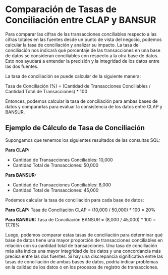 # Comparación de Tasas de Conciliación entre CLAP y BANSUR

Para comparar las cifras de las transacciones conciliables respecto a las cifras totales en las fuentes desde un punto de vista del negocio, podemos calcular la tasa de conciliación y analizar su impacto. La tasa de conciliación nos indicará qué porcentaje de las transacciones en una base de datos se consideran conciliables con respecto a la otra base de datos. Esto nos ayudará a entender la precisión y la integridad de los datos entre las dos fuentes.

La tasa de conciliación se puede calcular de la siguiente manera:

Tasa de Conciliación (%) = (Cantidad de Transacciones Conciliables / Cantidad Total de Transacciones) * 100

Entonces, podemos calcular la tasa de conciliación para ambas bases de datos y compararlas para evaluar la consistencia de los datos entre CLAP y BANSUR.

## Ejemplo de Cálculo de Tasa de Conciliación

Supongamos que tenemos los siguientes resultados de las consultas SQL:

**Para CLAP:**

- Cantidad de Transacciones Conciliables: 10,000
- Cantidad Total de Transacciones: 50,000

**Para BANSUR:**

- Cantidad de Transacciones Conciliables: 8,000
- Cantidad Total de Transacciones: 45,000

Podemos calcular la tasa de conciliación para cada base de datos:

**Para CLAP:**
Tasa de Conciliación CLAP = (10,000 / 50,000) * 100 = 20%

**Para BANSUR:**
Tasa de Conciliación BANSUR = (8,000 / 45,000) * 100 = 17.78%

Luego, podemos comparar estas tasas de conciliación para determinar qué base de datos tiene una mayor proporción de transacciones conciliables en relación con su cantidad total de transacciones. Una tasa de conciliación más alta indica una mayor integridad de los datos y una concordancia más precisa entre las dos fuentes. Si hay una discrepancia significativa entre las tasas de conciliación de ambas bases de datos, podría indicar problemas en la calidad de los datos o en los procesos de registro de transacciones.
